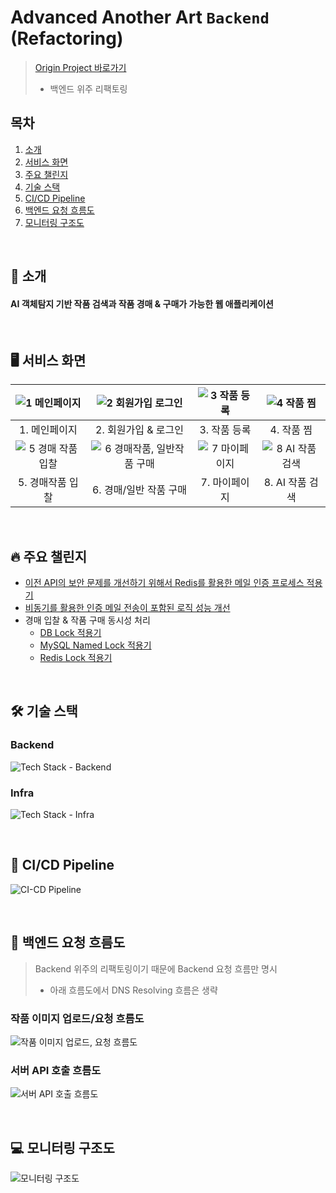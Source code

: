 # Advanced Another Art `Backend` (Refactoring)

> [Origin Project 바로가기](https://github.com/yumyeonghan/Another_Art) <br>
> - 백엔드 위주 리팩토링

## 목차

1. [소개](#-소개)
2. [서비스 화면](#-서비스-화면)
3. [주요 챌린지](#-주요-챌린지)
4. [기술 스택](#-기술-스택)
5. [CI/CD Pipeline](#-cicd-pipeline)
6. [백엔드 요청 흐름도](#-백엔드-요청-흐름도)
7. [모니터링 구조도](#-모니터링-구조도)

<br>

## 🌙 소개
#### AI 객체탐지 기반 작품 검색과 작품 경매 & 구매가 가능한 웹 애플리케이션

<br>

## 🖥 서비스 화면

|![1  메인페이지](https://github.com/sjiwon/Advanced-Another-Art/assets/51479381/30cffd21-660e-489b-9ed1-8f337c84bd08)|![2  회원가입   로그인](https://github.com/sjiwon/Advanced-Another-Art/assets/51479381/4c423d76-23dc-4ea9-94d0-b8e14e30557b)|![3  작품 등록](https://github.com/sjiwon/Advanced-Another-Art/assets/51479381/3f81414c-7279-43b8-8e54-cb3e9f754bb2)|![4  작품 찜](https://github.com/sjiwon/Advanced-Another-Art/assets/51479381/851396db-7794-4225-b380-fb1f2805f254)|
|:---:|:---:|:---:|:---:|
|1. 메인페이지|2. 회원가입 & 로그인|3. 작품 등록|4. 작품 찜|
|![5  경매 작품 입찰](https://github.com/sjiwon/Advanced-Another-Art/assets/51479381/5e793ca9-0649-4c7c-9f3d-72b1a0467cb4)|![6  경매작품, 일반작품 구매](https://github.com/sjiwon/Advanced-Another-Art/assets/51479381/1d720286-f5a4-4a58-8231-a73afe97f6b0)|![7  마이페이지](https://github.com/sjiwon/Advanced-Another-Art/assets/51479381/ddf6371c-c334-405b-915d-0f92eded536e)|![8  AI 작품 검색](https://github.com/sjiwon/Advanced-Another-Art/assets/51479381/73b88b75-863a-45eb-b0ad-940c8b37477d)|
|5. 경매작품 입찰|6. 경매/일반 작품 구매|7. 마이페이지|8. AI 작품 검색|

<br>

## 🔥 주요 챌린지

- [이전 API의 보안 문제를 개선하기 위해서 Redis를 활용한 메일 인증 프로세스 적용기](https://sjiwon-dev.tistory.com/31)
- [비동기를 활용한 인증 메일 전송이 포함된 로직 성능 개선](https://sjiwon-dev.tistory.com/32)
- 경매 입찰 & 작품 구매 동시성 처리
  - [DB Lock 적용기](https://sjiwon-dev.tistory.com/33)
  - [MySQL Named Lock 적용기](https://sjiwon-dev.tistory.com/34)
  - [Redis Lock 적용기](https://sjiwon-dev.tistory.com/35)

<br>

## 🛠 기술 스택

### Backend

![Tech Stack - Backend](https://github.com/sjiwon/Advanced-Another-Art/assets/51479381/7ca09bd5-134c-4c29-9d57-ef72b19d8d0a)

### Infra

![Tech Stack - Infra](https://github.com/sjiwon/Advanced-Another-Art/assets/51479381/337aa49b-f46e-4eb1-b23c-6c87c97c7431)

<br>

## 🚀 CI/CD Pipeline

![CI-CD Pipeline](https://github.com/sjiwon/Advanced-Another-Art/assets/51479381/6e2907f5-4457-405a-9138-6949667866dc)

<br>

## 🛒 백엔드 요청 흐름도

> Backend 위주의 리팩토링이기 때문에 Backend 요청 흐름만 명시
> - 아래 흐름도에서 DNS Resolving 흐름은 생략

### 작품 이미지 업로드/요청 흐름도

![작품 이미지 업로드, 요청 흐름도](https://github.com/sjiwon/Advanced-Another-Art/assets/51479381/dfc0e5a8-494d-404c-a22d-41d00010e04d)

### 서버 API 호출 흐름도

![서버 API 호출 흐름도](https://github.com/sjiwon/Advanced-Another-Art/assets/51479381/f7401d1d-54b6-4f25-8eae-ed27d1e2573c)

<br>

## 💻 모니터링 구조도

![모니터링 구조도](https://github.com/sjiwon/Advanced-Another-Art/assets/51479381/a8b400bf-38b0-4dfc-9d8d-25c169ad28e0)

<br>

